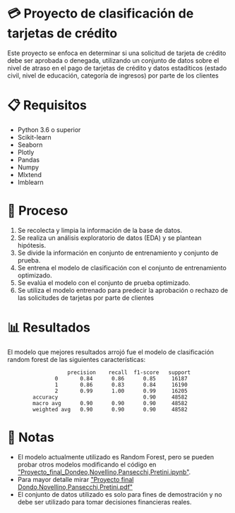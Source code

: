 # 💳 Proyecto de clasificación de tarjetas de crédito
Este proyecto se enfoca en determinar si una solicitud de tarjeta de crédito debe ser aprobada o denegada,
utilizando un conjunto de datos sobre el nivel de atraso en el pago de tarjetas de crédito 
y datos estadíticos (estado civil, nivel de educación, categoría de ingresos) por parte de los clientes

# 📋 Requisitos
* Python 3.6 o superior
* Scikit-learn
* Seaborn
* Plotly 
* Pandas
* Numpy
* Mlxtend
* Imblearn

# 🚀 Proceso
1. Se recolecta y limpia la información de la base de datos.
2. Se realiza un análisis exploratorio de datos (EDA) y se plantean hipótesis.
3. Se divide la información en conjunto de entrenamiento y conjunto de prueba.
3. Se entrena el modelo de clasificación con el conjunto de entrenamiento optimizado.
4. Se evalúa el modelo con el conjunto de prueba optimizado.
5. Se utiliza el modelo entrenado para predecir la aprobación o rechazo de las solicitudes de tarjetas por parte de clientes

# 📊 Resultados
El modelo que mejores resultados arrojó fue el modelo de clasificación random forest de las siguientes características:

                       precision    recall  f1-score   support
                   0       0.84      0.86      0.85     16187
                   1       0.86      0.83      0.84     16190
                   2       0.99      1.00      0.99     16205
            accuracy                           0.90     48582
            macro avg      0.90      0.90      0.90     48582
            weighted avg   0.90      0.90      0.90     48582

# 📝 Notas
* El modelo actualmente utilizado es Random Forest, pero se pueden probar otros modelos modificando el código en ["Proyecto_final_Dondeo,Novellino,Pansecchi,Pretini.ipynb"](https://github.com/SebaPansecchi/DataScience-Aprobacion-Tarjetas-de-Credito/blob/main/Proyecto%20final%20Dondo%2CNovellino%2CPansecchi%2CPretini.pdf).
* Para mayor detalle mirar ["Proyecto final Dondo,Novellino,Pansecchi,Pretini.pdf"](https://github.com/SebaPansecchi/DataScience-Aprobacion-Tarjetas-de-Credito/blob/main/Proyecto%20final%20Dondo%2CNovellino%2CPansecchi%2CPretini.pdf)
* El conjunto de datos utilizado es solo para fines de demostración y no debe ser utilizado para tomar decisiones financieras reales.
